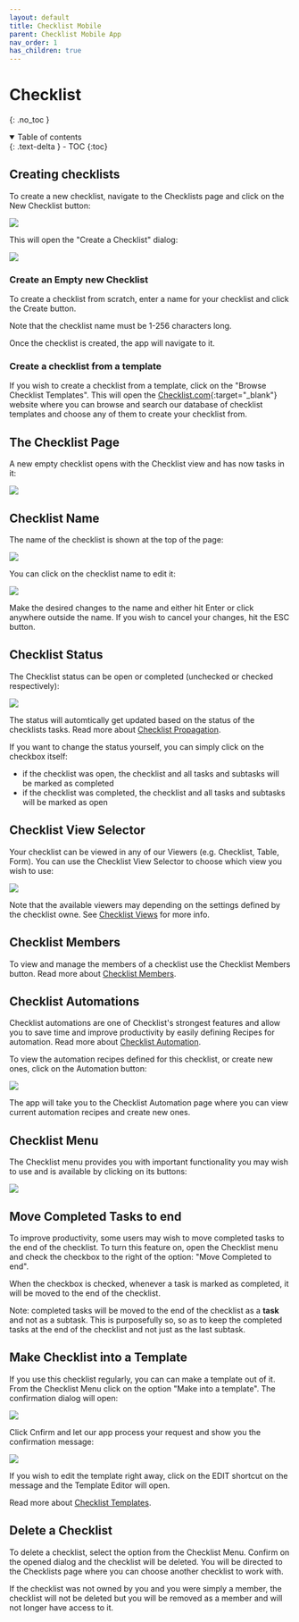 ```yaml
---
layout: default
title: Checklist Mobile
parent: Checklist Mobile App
nav_order: 1
has_children: true
---
```

# Checklist
{: .no_toc }

<details open markdown="block">
  <summary>
    Table of contents
  </summary>
  {: .text-delta }
- TOC
{:toc}
</details>



## Creating checklists
To create a new checklist, navigate to the Checklists page and click on the New Checklist button:

![](/assets/images/checklists/checklist-add.png)

This will open the "Create a Checklist" dialog:

![](/assets/images/checklists/checklist-add-dialog.png)

### Create an Empty new Checklist
To create a checklist from scratch, enter a name for your checklist and click the Create button.

Note that the checklist name must be 1-256 characters long. 

Once the checklist is created, the app will navigate to it.

### Create a checklist from a template
If you wish to create a checklist from a template, click on the "Browse Checklist Templates". This will open the [Checklist.com](https://checklist.com/templates){:target="_blank"} website where you can browse and search our database of checklist templates and choose any of them to create your checklist from.

## The Checklist Page
A new empty checklist opens with the Checklist view and has now tasks in it:

![](/assets/images/checklists/checklist-new.png)

## Checklist Name
The name of the checklist is shown at the top of the page:

![](/assets/images/checklists/checklist-page-name.png)

You can click on the checklist name to edit it:

![](/assets/images/checklists/checklist-page-name-edit.png)

Make the desired changes to the name and either hit Enter or click anywhere outside the name. If you wish to cancel your changes, hit the ESC button.

## Checklist Status
The Checklist status can be open or completed (unchecked or checked respectively):

![](/assets/images/checklists/checklist-page-status.png)

The status will automtically get updated based on the status of the checklists tasks. Read more about  [Checklist Propagation](/checklists/form-view/#propagation).

If you want to change the status yourself, you can simply click on the checkbox itself:
* if the checklist was open, the checklist and all tasks and subtasks will be marked as completed
* if the checklist was completed, the checklist and all tasks and subtasks will be marked as open

## Checklist View Selector
Your checklist can be viewed in any of our Viewers (e.g. Checklist, Table, Form). You can use the Checklist View Selector to choose which view you wish to use:

![](/assets/images/checklists/checklist-page-view-selector.png)

Note that the available viewers may depending on the settings defined by the checklist owne. See [Checklist Views](/checklist/views) for more info.

## Checklist Members
To view and manage the members of a checklist use the Checklist Members button. Read more about [Checklist Members](/checklist/checklist-members).

## Checklist Automations
Checklist automations are one of Checklist's strongest features and allow you to save time and improve productivity by easily defining Recipes for automation. Read more about [Checklist Automation](/automation).

To view the automation recipes defined for this checklist, or create new ones, click on the Automation button:

![](/assets/images/checklists/checklist-page-automation.png)

The app will take you to the Checklist Automation page where you can view current automation recipes and create new ones.

## Checklist Menu
The Checklist menu provides you with important functionality you may wish to use and is available by clicking on its buttons:

![](/assets/images/checklists/checklist-page-menu.png)

## Move Completed Tasks to end
To improve productivity, some users may wish to move completed tasks to the end of the checklist. To turn this feature on, open the Checklist menu and check the checkbox to the right of the option: "Move Completed to end". 

When the checkbox is checked, whenever a task is marked as completed, it will be moved to the end of the checklist. 

Note: completed tasks will be moved to the end of the checklist as a **task** and not as a subtask. This is purposefully so, so as to keep the completed tasks at the end of the checklist and not just as the last subtask.

## Make Checklist into a Template
If you use this checklist regularly, you can can make a template out of it. From the Checklist Menu click on the option "Make into a template". The confirmation dialog will open:

![](/assets/images/checklists/checklist-make-template-dialog.png)

Click Cnfirm and let our app process your request and show you the confirmation message:

![](/assets/images/checklists/checklist-make-template-confirmed.png)

If you wish to edit the template right away, click on the EDIT shortcut on the message and the Template Editor will open.

Read more about [Checklist Templates](/templates).

## Delete a Checklist
To delete a checklist, select the option from the Checklist Menu. Confirm on the opened dialog and the checklist will be deleted. You will be directed to the Checklists page where you can choose another checklist to work with.

If the checklist was not owned by you and you were simply a member, the checklist will not be deleted but you will be removed as a member and will not longer have access to it.